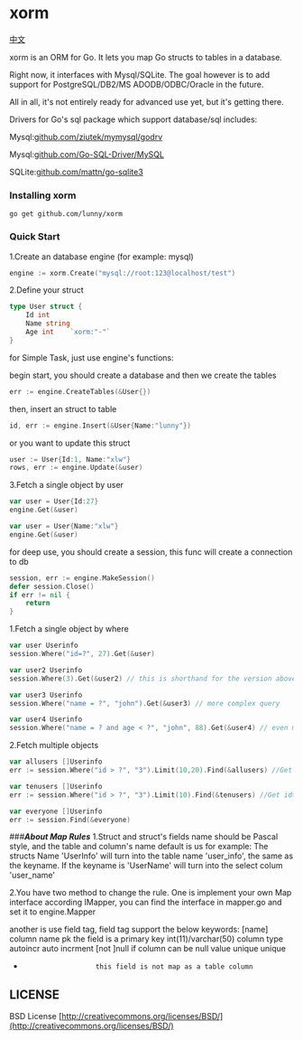 xorm
=====

[中文](README_CN.md)

xorm is an ORM for Go. It lets you map Go structs to tables in a database. 

Right now, it interfaces with Mysql/SQLite. The goal however is to add support for PostgreSQL/DB2/MS ADODB/ODBC/Oracle in the future. 

All in all, it's not entirely ready for advanced use yet, but it's getting there.

Drivers for Go's sql package which support database/sql includes:

Mysql:[github.com/ziutek/mymysql/godrv](https://github.com/ziutek/mymysql/godrv)

Mysql:[github.com/Go-SQL-Driver/MySQL](https://github.com/Go-SQL-Driver/MySQL)

SQLite:[github.com/mattn/go-sqlite3](https://github.com/mattn/go-sqlite3)

### Installing xorm
    go get github.com/lunny/xorm

### Quick Start

1.Create an database engine (for example: mysql)

```go
engine := xorm.Create("mysql://root:123@localhost/test")
```

2.Define your struct

```go
type User struct {
    Id int
    Name string
    Age int    `xorm:"-"`
}
```

for Simple Task, just use engine's functions:

begin start, you should create a database and then we create the tables

```go
err := engine.CreateTables(&User{})
```
	
then, insert an struct to table
  
```go
id, err := engine.Insert(&User{Name:"lunny"})
```

or you want to update this struct

```go
user := User{Id:1, Name:"xlw"}
rows, err := engine.Update(&user)
```

3.Fetch a single object by user

```go
var user = User{Id:27}
engine.Get(&user)

var user = User{Name:"xlw"}
engine.Get(&user)
```

for deep use, you should create a session, this func will create a connection to db

```go
session, err := engine.MakeSession()
defer session.Close()
if err != nil {
    return
}
```

1.Fetch a single object by where

```go
var user Userinfo
session.Where("id=?", 27).Get(&user)

var user2 Userinfo
session.Where(3).Get(&user2) // this is shorthand for the version above

var user3 Userinfo
session.Where("name = ?", "john").Get(&user3) // more complex query

var user4 Userinfo
session.Where("name = ? and age < ?", "john", 88).Get(&user4) // even more complex
```

2.Fetch multiple objects

```go
var allusers []Userinfo
err := session.Where("id > ?", "3").Limit(10,20).Find(&allusers) //Get id>3 limit 10 offset 20

var tenusers []Userinfo
err := session.Where("id > ?", "3").Limit(10).Find(&tenusers) //Get id>3 limit 10  if omit offset the default is 0

var everyone []Userinfo
err := session.Find(&everyone)
```

###***About Map Rules***
1.Struct and struct's fields name should be Pascal style, and the table and column's name default is us
for example: 
The structs Name 'UserInfo' will turn into the table name 'user_info', the same as the keyname.	
If the keyname is 'UserName' will turn into the select colum 'user_name'

2.You have two method to change the rule. One is implement your own Map interface according IMapper, you can find the interface in mapper.go and set it to engine.Mapper

another is use field tag, field tag support the below keywords:
[name]                  column name
pk                      the field is a primary key
int(11)/varchar(50)     column type
autoincr                auto incrment
[not ]null              if column can be null value
unique                  unique
-                       this field is not map as a table column

## LICENSE

 BSD License
 [http://creativecommons.org/licenses/BSD/](http://creativecommons.org/licenses/BSD/)
